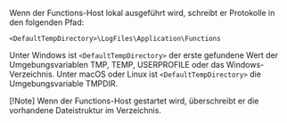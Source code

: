 Wenn der Functions-Host lokal ausgeführt wird, schreibt er Protokolle in den folgenden Pfad:

```
<DefaultTempDirectory>\LogFiles\Application\Functions
```

Unter Windows ist `<DefaultTempDirectory>` der erste gefundene Wert der Umgebungsvariablen TMP, TEMP, USERPROFILE oder das Windows-Verzeichnis.
Unter macOS oder Linux ist `<DefaultTempDirectory>` die Umgebungsvariable TMPDIR.

[!Note]
Wenn der Functions-Host gestartet wird, überschreibt er die vorhandene Dateistruktur im Verzeichnis.